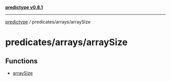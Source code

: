[**predictype v0.8.1**](../../../README.md)

***

[predictype](../../../modules.md) / predicates/arrays/arraySize

# predicates/arrays/arraySize

## Functions

- [arraySize](functions/arraySize.md)

